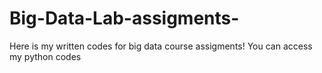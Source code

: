 # Big-Data-Lab-assigments-
Here is my written codes for big data course assigments! You can access my python codes
